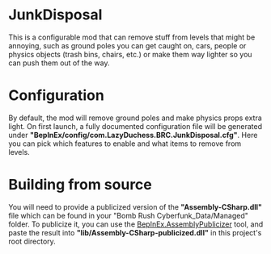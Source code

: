 # JunkDisposal
This is a configurable mod that can remove stuff from levels that might be annoying, such as ground poles you can get caught on, cars, people or physics objects (trash bins, chairs, etc.) or make them way lighter so you can push them out of the way.

# Configuration
By default, the mod will remove ground poles and make physics props extra light. On first launch, a fully documented configuration file will be generated under **"BepInEx/config/com.LazyDuchess.BRC.JunkDisposal.cfg"**. Here you can pick which features to enable and what items to remove from levels.

# Building from source
You will need to provide a publicized version of the **"Assembly-CSharp.dll"** file which can be found in your "Bomb Rush Cyberfunk_Data/Managed" folder. To publicize it, you can use the [BepInEx.AssemblyPublicizer](https://github.com/BepInEx/BepInEx.AssemblyPublicizer) tool, and paste the result into **"lib/Assembly-CSharp-publicized.dll"** in this project's root directory.
